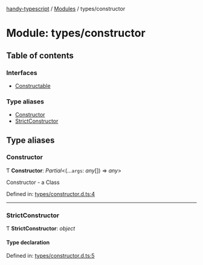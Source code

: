 [handy-typescript](../README.md) / [Modules](../modules.md) / types/constructor

# Module: types/constructor

## Table of contents

### Interfaces

- [Constructable](../interfaces/types_constructor.constructable.md)

### Type aliases

- [Constructor](types_constructor.md#constructor)
- [StrictConstructor](types_constructor.md#strictconstructor)

## Type aliases

### Constructor

Ƭ **Constructor**: *Partial*<(...`args`: *any*[]) => *any*\>

Constructor - a Class

Defined in: [types/constructor.d.ts:4](https://github.com/robbiemu/handy-typescript/blob/af2e72e/types/constructor.d.ts#L4)

___

### StrictConstructor

Ƭ **StrictConstructor**: *object*

#### Type declaration

Defined in: [types/constructor.d.ts:5](https://github.com/robbiemu/handy-typescript/blob/af2e72e/types/constructor.d.ts#L5)
